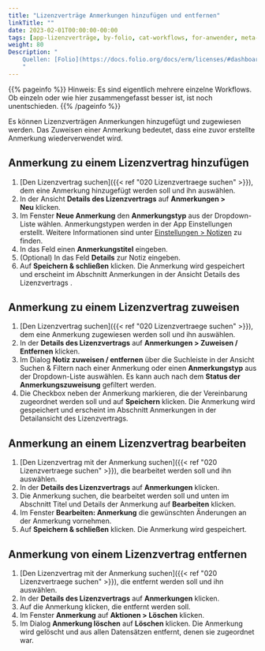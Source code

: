 ```yaml
---
title: "Lizenzverträge Anmerkungen hinzufügen und entfernen"
linkTitle: ""
date: 2023-02-01T00:00:00-00:00
tags: [app-lizenzverträge, by-folio, cat-workflows, for-anwender, meta-workflow_sammlung]
weight: 80
Description: "
    Quellen: [Folio](https://docs.folio.org/docs/erm/licenses/#dashboard-widgets-for-the-licenses-app) & [GBV](https://info.gbv.de/pages/viewpage.action?pageId=846266403)
    "
---
```


{{% pageinfo %}}
Hinweis: Es sind eigentlich mehrere einzelne Workflows. Ob einzeln oder wie hier zusammengefasst besser ist, ist noch unentschieden.
{{% /pageinfo %}}

Es können Lizenzverträgen Anmerkungen hinzugefügt und zugewiesen werden. Das Zuweisen einer Anmerkung bedeutet, dass eine zuvor erstellte Anmerkung wiederverwendet wird.

## Anmerkung zu einem Lizenzvertrag hinzufügen

1.  [Den Lizenzvertrag suchen]({{< ref "020 Lizenzvertraege suchen" >}}), dem eine Anmerkung hinzugefügt werden soll und ihn auswählen.
2.  In der Ansicht **Details des Lizenzvertrags** auf **Anmerkungen > Neu** klicken.
3.  Im Fenster **Neue Anmerkung** den **Anmerkungstyp** aus der Dropdown-Liste wählen. Anmerkungstypen werden in der App Einstellungen erstellt. Weitere Informationen sind unter [Einstellungen > Notizen](https://info.gbv.de/pages/viewpage.action?pageId=844890132) zu finden.
4.  In das Feld einen **Anmerkungstitel** eingeben.
5.  (Optional) In das Feld **Details** zur Notiz eingeben.
6.  Auf **Speichern & schließen** klicken. Die Anmerkung wird gespeichert und erscheint im Abschnitt Anmerkungen in der Ansicht Details des Lizenzvertrags .

## Anmerkung zu einem Lizenzvertrag zuweisen

1.  [Den Lizenzvertrag suchen]({{< ref "020 Lizenzvertraege suchen" >}}), dem eine Anmerkung zugewiesen werden soll und ihn auswählen.
2.  In der **Details des Lizenzvertrags** auf **Anmerkungen > Zuweisen / Entfernen** klicken.
3.  Im Dialog **Notiz zuweisen / entfernen** über die Suchleiste in der Ansicht Suchen & Filtern nach einer Anmerkung oder einen **Anmerkungstyp** aus der Dropdown-Liste auswählen. Es kann auch nach dem **Status der Anmerkungszuweisung** gefiltert werden.
4.  Die Checkbox neben der Anmerkung markieren, die der Vereinbarung zugeordnet werden soll und auf **Speichern** klicken. Die Anmerkung wird gespeichert und erscheint im Abschnitt Anmerkungen in der Detailansicht des Lizenzvertrags.

## Anmerkung an einem Lizenzvertrag bearbeiten

1.  [Den Lizenzvertrag mit der Anmerkung suchen]({{< ref "020 Lizenzvertraege suchen" >}}), die bearbeitet werden soll und ihn auswählen.
2.  In der **Details des Lizenzvertrags** auf **Anmerkungen** klicken.
3.  Die Anmerkung suchen, die bearbeitet werden soll und unten im Abschnitt Titel und Details der Anmerkung auf **Bearbeiten** klicken.
4.  Im Fenster **Bearbeiten: Anmerkung** die gewünschten Änderungen an der Anmerkung vornehmen.
5.  Auf **Speichern & schließen** klicken. Die Anmerkung wird gespeichert.

## Anmerkung von einem Lizenzvertrag entfernen

1.  [Den Lizenzvertrag mit der Anmerkung suchen]({{< ref "020 Lizenzvertraege suchen" >}}), die entfernt werden soll und ihn auswählen.
2.  In der **Details des Lizenzvertrags** auf **Anmerkungen** klicken.
3.  Auf die Anmerkung klicken, die entfernt werden soll.
4.  Im Fenster **Anmerkung** auf **Aktionen > Löschen** klicken.
5.  Im Dialog **Anmerkung löschen** auf **Löschen** klicken. Die Anmerkung wird gelöscht und aus allen Datensätzen entfernt, denen sie zugeordnet war.
